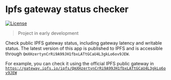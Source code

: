 # Ipfs gateway status checker

[![License](https://img.shields.io/badge/License-GPLv3%202.0-brightgreen.svg?style=for-the-badge)](https://www.gnu.org/licenses/gpl-3.0)

>Project in early development

Check public IPFS gateway status, including gateway latency and writable status. The latest version of this app is published to IPFS and is accessible through `QmXHzertynCrRi9A99JH1fbxLATtGCaU4L3gkLo6ov9JEW`. 

For example, you can check it using the official IPFS public gateway in [`https://gateway.ipfs.io/ipfs/QmXHzertynCrRi9A99JH1fbxLATtGCaU4L3gkLo6ov9JEW`](https://gateway.ipfs.io/ipfs/QmXHzertynCrRi9A99JH1fbxLATtGCaU4L3gkLo6ov9JEW)
